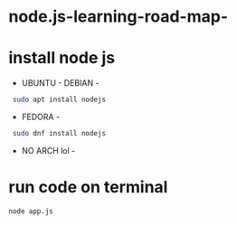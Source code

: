 # node.js-learning-road-map-
# install node js 
- UBUNTU - DEBIAN -
```bash
 sudo apt install nodejs
```

- FEDORA -
```bash
 sudo dnf install nodejs
```
- NO ARCH lol -


# run code on terminal 

```bash
node app.js
```


  
